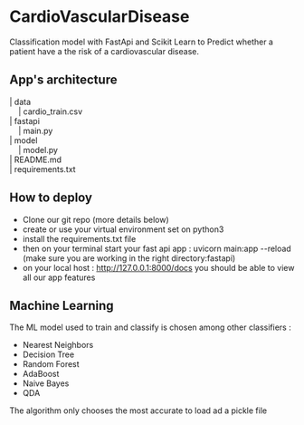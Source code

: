 # CardioVascularDisease

Classification model with FastApi and Scikit Learn to Predict whether a patient have a the risk of a cardiovascular disease.


## App's architecture 
  
| data      
 &nbsp;&nbsp;&nbsp;&nbsp;| cardio_train.csv   
| fastapi   
 &nbsp;&nbsp;&nbsp;&nbsp;| main.py     
| model     
 &nbsp;&nbsp;&nbsp;&nbsp;| model.py        
| README.md      
| requirements.txt 


## How to deploy 
 - Clone our git repo (more details below) 
 - create or use your virtual environment set on python3
 - install the requirements.txt file
 - then on your terminal start your fast api app : uvicorn main:app --reload (make sure you are working in the right directory:fastapi)
 - on your local host : http://127.0.0.1:8000/docs you should be able to view all our app features

## Machine Learning 
 The ML model used to train and classify is chosen among other classifiers :
  - Nearest Neighbors
  - Decision Tree
  - Random Forest
  - AdaBoost
  - Naive Bayes
  - QDA
  
The algorithm only chooses the most accurate to load ad a pickle file



